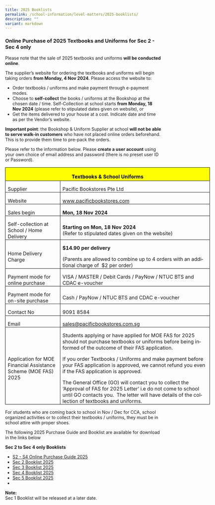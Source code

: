 ```yaml
---
title: 2025 Booklists
permalink: /school-information/level-matters/2025-booklists/
description: ""
variant: markdown
---
```

### Online Purchase of 2025 Textbooks and Uniforms for Sec 2 - Sec 4 only

Please note that the sale of 2025 textbooks and uniforms **will be conducted online**. 

The supplier’s website for ordering the textbooks and uniforms will begin taking orders **from Monday, 4 Nov 2024**. Please access the website to:

* Order textbooks / uniforms and make payment through e-payment modes.
* Choose to **self-collect** the books / uniforms at the Bookshop at the chosen date / time. Self-Collection at school starts **from Monday, 18 Nov 2024** (please refer to stipulated dates given on website), or
* Get the items delivered to your house at a cost.  Indicate date and time as per the Vendor’s website.

**Important point**: the Bookshop &amp; Uniform Supplier at school **will not be able to serve walk-in customers** who have not placed online orders beforehand.  This is to provide them time to pre-pack the orders. 

Please refer to the information below. Please **create a user account** using your own choice of email address and password (there is no preset user ID or Password).

<table style="width:495.9pt;border-collapse:collapse;border:none;mso-border-alt:solid windowtext .5pt;
 mso-yfti-tbllook:1184;mso-padding-alt:0cm 5.4pt 0cm 5.4pt" width="661" cellpadding="0" cellspacing="0" border="1" class="MsoTableGrid"><tbody><tr style="mso-yfti-irow:0;mso-yfti-firstrow:yes;height:32.25pt"><td style="width:495.9pt;border:solid windowtext 1.0pt;
  mso-border-alt:solid windowtext .5pt;background:yellow;padding:0cm 5.4pt 0cm 5.4pt;
  height:32.25pt" colspan="2" width="661"><p style="margin-bottom:0cm;text-align:center;
  line-height:normal" align="center" class="MsoNormal"><b><span style="font-size:12.0pt;mso-bidi-font-family:
  Calibri;mso-bidi-theme-font:minor-latin;color:black;mso-color-alt:windowtext" lang="EN-US">Textbooks &amp; School Uniforms</span></b><b><span style="font-size:12.0pt;
  mso-bidi-font-family:Calibri;mso-bidi-theme-font:minor-latin" lang="EN-US"></span></b></p></td></tr><tr style="mso-yfti-irow:1;height:1.0cm"><td style="width:127.35pt;border:solid windowtext 1.0pt;border-top:
  none;mso-border-top-alt:solid windowtext .5pt;mso-border-alt:solid windowtext .5pt;
  padding:0cm 5.4pt 0cm 5.4pt;height:1.0cm" width="170"><p style="margin-bottom:0cm;line-height:normal" class="MsoNormal"><span style="font-size:12.0pt;mso-bidi-font-family:Calibri;mso-bidi-theme-font:
  minor-latin" lang="EN-US">Supplier</span></p></td><td style="width:13.0cm;border-top:none;border-left:none;
  border-bottom:solid windowtext 1.0pt;border-right:solid windowtext 1.0pt;
  mso-border-top-alt:solid windowtext .5pt;mso-border-left-alt:solid windowtext .5pt;
  mso-border-alt:solid windowtext .5pt;padding:0cm 5.4pt 0cm 5.4pt;height:1.0cm" width="491"><p style="margin-bottom:0cm;text-align:justify;text-justify:
  inter-ideograph;line-height:normal" class="MsoNormal"><span style="font-size:12.0pt;
  mso-bidi-font-family:Calibri;mso-bidi-theme-font:minor-latin" lang="EN-US">Pacific Bookstores Pte Ltd</span></p></td></tr><tr style="mso-yfti-irow:2;height:1.0cm"><td style="width:127.35pt;border:solid windowtext 1.0pt;border-top:
  none;mso-border-top-alt:solid windowtext .5pt;mso-border-alt:solid windowtext .5pt;
  padding:0cm 5.4pt 0cm 5.4pt;height:1.0cm" width="170"><p style="margin-bottom:0cm;line-height:normal" class="MsoNormal"><span style="font-size:12.0pt;mso-bidi-font-family:Calibri;mso-bidi-theme-font:
  minor-latin" lang="EN-US">Website</span></p></td><td style="width:13.0cm;border-top:none;border-left:none;
  border-bottom:solid windowtext 1.0pt;border-right:solid windowtext 1.0pt;
  mso-border-top-alt:solid windowtext .5pt;mso-border-left-alt:solid windowtext .5pt;
  mso-border-alt:solid windowtext .5pt;padding:0cm 5.4pt 0cm 5.4pt;height:1.0cm" width="491"><p style="margin-bottom:0cm;line-height:normal" class="MsoNormal"><span style="font-size:12.0pt;mso-bidi-font-family:Calibri;mso-bidi-theme-font:
  minor-latin" lang="EN-US"><a href="http://www.pacificbookstores.com">www.pacificbookstores.com</a></span></p></td></tr><tr style="mso-yfti-irow:3;height:1.0cm"><td style="width:127.35pt;border:solid windowtext 1.0pt;border-top:
  none;mso-border-top-alt:solid windowtext .5pt;mso-border-alt:solid windowtext .5pt;
  padding:0cm 5.4pt 0cm 5.4pt;height:1.0cm" width="170"><p style="margin-bottom:0cm;line-height:normal" class="MsoNormal"><span style="font-size:12.0pt;mso-bidi-font-family:Calibri;mso-bidi-theme-font:
  minor-latin" lang="EN-US">Sales begin</span></p></td><td style="width:13.0cm;border-top:none;border-left:none;
  border-bottom:solid windowtext 1.0pt;border-right:solid windowtext 1.0pt;
  mso-border-top-alt:solid windowtext .5pt;mso-border-left-alt:solid windowtext .5pt;
  mso-border-alt:solid windowtext .5pt;padding:0cm 5.4pt 0cm 5.4pt;height:1.0cm" width="491"><p style="margin-bottom:0cm;line-height:normal" class="MsoNormal"><b><span style="font-size:12.0pt;mso-bidi-font-family:Calibri;mso-bidi-theme-font:
  minor-latin" lang="EN-US">Mon, 18 Nov 2024</span></b></p></td></tr><tr style="mso-yfti-irow:4;height:1.0cm"><td style="width:127.35pt;border:solid windowtext 1.0pt;border-top:
  none;mso-border-top-alt:solid windowtext .5pt;mso-border-alt:solid windowtext .5pt;
  padding:0cm 5.4pt 0cm 5.4pt;height:1.0cm" width="170"><p style="margin-bottom:0cm;line-height:normal" class="MsoNormal"><span style="font-size:12.0pt;mso-bidi-font-family:Calibri;mso-bidi-theme-font:
  minor-latin" lang="EN-US">Self-collection at School / Home Delivery</span></p></td><td style="width:13.0cm;border-top:none;border-left:none;
  border-bottom:solid windowtext 1.0pt;border-right:solid windowtext 1.0pt;
  mso-border-top-alt:solid windowtext .5pt;mso-border-left-alt:solid windowtext .5pt;
  mso-border-alt:solid windowtext .5pt;padding:0cm 5.4pt 0cm 5.4pt;height:1.0cm" width="491"><p style="margin-bottom:0cm;line-height:normal" class="MsoNormal"><b><span style="font-size:12.0pt;mso-bidi-font-family:Calibri;mso-bidi-theme-font:
  minor-latin" lang="EN-US">Starting on Mon, 18 Nov 2024</span></b><span style="font-size:12.0pt;mso-bidi-font-family:Calibri;mso-bidi-theme-font:
  minor-latin" lang="EN-US"><br>(Refer to stipulated dates given on the website)</span></p></td></tr><tr style="mso-yfti-irow:5;height:1.0cm"><td style="width:127.35pt;border:solid windowtext 1.0pt;border-top:
  none;mso-border-top-alt:solid windowtext .5pt;mso-border-alt:solid windowtext .5pt;
  padding:0cm 5.4pt 0cm 5.4pt;height:1.0cm" width="170"><p style="margin-bottom:0cm;line-height:normal" class="MsoNormal"><span style="font-size:12.0pt;mso-bidi-font-family:Calibri;mso-bidi-theme-font:
  minor-latin" lang="EN-US">Home Delivery Charge</span></p></td><td style="width:13.0cm;border-top:none;border-left:none;
  border-bottom:solid windowtext 1.0pt;border-right:solid windowtext 1.0pt;
  mso-border-top-alt:solid windowtext .5pt;mso-border-left-alt:solid windowtext .5pt;
  mso-border-alt:solid windowtext .5pt;padding:0cm 5.4pt 0cm 5.4pt;height:1.0cm" width="491"><p style="margin-bottom:0cm;line-height:normal" class="MsoNormal"><b><span style="font-size:12.0pt;mso-bidi-font-family:Calibri;mso-bidi-theme-font:
  minor-latin" lang="EN-US">$14.90 per delivery</span></b></p><p style="margin-bottom:0cm;line-height:normal" class="MsoNormal"><span style="font-size:12.0pt;mso-bidi-font-family:Calibri;mso-bidi-theme-font:
  minor-latin" lang="EN-US">(Parents are allowed to combine up to 4 orders with an additional charge of<span style="mso-spacerun:yes">&nbsp; </span>$2 per order)</span></p></td></tr><tr style="mso-yfti-irow:6;height:1.0cm"><td style="width:127.35pt;border:solid windowtext 1.0pt;border-top:
  none;mso-border-top-alt:solid windowtext .5pt;mso-border-alt:solid windowtext .5pt;
  padding:0cm 5.4pt 0cm 5.4pt;height:1.0cm" width="170"><p style="margin-bottom:0cm;line-height:normal" class="MsoNormal"><span style="font-size:12.0pt;mso-bidi-font-family:Calibri;mso-bidi-theme-font:
  minor-latin" lang="EN-US">Payment mode for online purchase</span></p></td><td style="width:13.0cm;border-top:none;border-left:none;
  border-bottom:solid windowtext 1.0pt;border-right:solid windowtext 1.0pt;
  mso-border-top-alt:solid windowtext .5pt;mso-border-left-alt:solid windowtext .5pt;
  mso-border-alt:solid windowtext .5pt;padding:0cm 5.4pt 0cm 5.4pt;height:1.0cm" width="491"><p style="margin-bottom:0cm;line-height:normal" class="MsoNormal"><span style="font-size:12.0pt;mso-bidi-font-family:Calibri;mso-bidi-theme-font:
  minor-latin" lang="EN-US">VISA / MASTER / Debit Cards / PayNow / NTUC BTS and CDAC e-voucher</span></p></td></tr><tr style="mso-yfti-irow:7;height:1.0cm"><td style="width:127.35pt;border:solid windowtext 1.0pt;border-top:
  none;mso-border-top-alt:solid windowtext .5pt;mso-border-alt:solid windowtext .5pt;
  padding:0cm 5.4pt 0cm 5.4pt;height:1.0cm" width="170"><p style="margin-bottom:0cm;line-height:normal" class="MsoNormal"><span style="font-size:12.0pt;mso-bidi-font-family:Calibri;mso-bidi-theme-font:
  minor-latin" lang="EN-US">Payment mode for on-site purchase</span></p></td><td style="width:13.0cm;border-top:none;border-left:none;
  border-bottom:solid windowtext 1.0pt;border-right:solid windowtext 1.0pt;
  mso-border-top-alt:solid windowtext .5pt;mso-border-left-alt:solid windowtext .5pt;
  mso-border-alt:solid windowtext .5pt;padding:0cm 5.4pt 0cm 5.4pt;height:1.0cm" width="491"><p style="margin-bottom:0cm;line-height:normal" class="MsoNormal"><span style="font-size:12.0pt;mso-bidi-font-family:Calibri;mso-bidi-theme-font:
  minor-latin" lang="EN-US">Cash / PayNow / NTUC BTS and CDAC e-voucher</span></p></td></tr><tr style="mso-yfti-irow:8;height:1.0cm"><td style="width:127.35pt;border:solid windowtext 1.0pt;border-top:
  none;mso-border-top-alt:solid windowtext .5pt;mso-border-alt:solid windowtext .5pt;
  padding:0cm 5.4pt 0cm 5.4pt;height:1.0cm" width="170"><p style="margin-bottom:0cm;line-height:normal" class="MsoNormal"><span style="font-size:12.0pt;mso-bidi-font-family:Calibri;mso-bidi-theme-font:
  minor-latin" lang="EN-US">Contact No</span></p></td><td style="width:13.0cm;border-top:none;border-left:none;
  border-bottom:solid windowtext 1.0pt;border-right:solid windowtext 1.0pt;
  mso-border-top-alt:solid windowtext .5pt;mso-border-left-alt:solid windowtext .5pt;
  mso-border-alt:solid windowtext .5pt;padding:0cm 5.4pt 0cm 5.4pt;height:1.0cm" width="491"><p style="margin-bottom:0cm;line-height:normal" class="MsoNormal"><span style="font-size:12.0pt;mso-bidi-font-family:Calibri;mso-bidi-theme-font:
  minor-latin" lang="EN-US">9091 8584</span></p></td></tr><tr style="mso-yfti-irow:9;height:1.0cm"><td style="width:127.35pt;border:solid windowtext 1.0pt;border-top:
  none;mso-border-top-alt:solid windowtext .5pt;mso-border-alt:solid windowtext .5pt;
  padding:0cm 5.4pt 0cm 5.4pt;height:1.0cm" width="170"><p style="margin-bottom:0cm;line-height:normal" class="MsoNormal"><span style="font-size:12.0pt;mso-bidi-font-family:Calibri;mso-bidi-theme-font:
  minor-latin" lang="EN-US">Email</span></p></td><td style="width:13.0cm;border-top:none;border-left:none;
  border-bottom:solid windowtext 1.0pt;border-right:solid windowtext 1.0pt;
  mso-border-top-alt:solid windowtext .5pt;mso-border-left-alt:solid windowtext .5pt;
  mso-border-alt:solid windowtext .5pt;padding:0cm 5.4pt 0cm 5.4pt;height:1.0cm" width="491"><p style="margin-bottom:0cm;line-height:normal" class="MsoNormal"><span style="font-size:12.0pt;mso-bidi-font-family:Calibri;mso-bidi-theme-font:
  minor-latin" lang="EN-US"><a href="mailto:sales@pacificbookstores.com.sg">sales@pacificbookstores.com.sg</a></span></p></td></tr><tr style="mso-yfti-irow:10;mso-yfti-lastrow:yes;height:160.85pt"><td style="width:127.35pt;border:solid windowtext 1.0pt;border-top:
  none;mso-border-top-alt:solid windowtext .5pt;mso-border-alt:solid windowtext .5pt;
  padding:0cm 5.4pt 0cm 5.4pt;height:160.85pt" width="170"><p style="margin-bottom:0cm;line-height:normal" class="MsoNormal"><span style="font-size:12.0pt;mso-bidi-font-family:Calibri;mso-bidi-theme-font:
  minor-latin" lang="EN-US">Application for MOE Financial Assistance Scheme (MOE FAS) 2025</span></p></td><td style="width:13.0cm;border-top:none;border-left:none;
  border-bottom:solid windowtext 1.0pt;border-right:solid windowtext 1.0pt;
  mso-border-top-alt:solid windowtext .5pt;mso-border-left-alt:solid windowtext .5pt;
  mso-border-alt:solid windowtext .5pt;padding:0cm 5.4pt 0cm 5.4pt;height:160.85pt" width="491"><p style="margin-bottom:0cm;line-height:normal" class="MsoNormal"><span style="font-size:12.0pt;mso-bidi-font-family:Calibri;mso-bidi-theme-font:
  minor-latin" lang="EN-US">Students applying or have applied for MOE FAS for 2025 should not purchase textbooks or uniforms before being informed of the outcome of their FAS application.</span></p><p style="margin-bottom:0cm;line-height:normal" class="MsoNormal"><span style="font-size:12.0pt;mso-bidi-font-family:Calibri;mso-bidi-theme-font:
  minor-latin" lang="EN-US">If you order Textbooks / Uniforms and make payment before your FAS application is approved, we cannot refund you even if the FAS application is approved.</span></p><p style="margin-bottom:0cm;line-height:normal" class="MsoNormal"><span style="font-size:12.0pt;mso-bidi-font-family:Calibri;mso-bidi-theme-font:
  minor-latin" lang="EN-US">The General Office (GO) will contact you to collect the ‘Approval of FAS for 2025 Letter’ i.e do not come to school until GO contacts you.<span style="mso-spacerun:yes">&nbsp; </span>The letter will have details of the collection of textbooks and uniforms.</span></p></td></tr></tbody></table>        


For students who are coming back to school in Nov / Dec for CCA, school organized activities or to collect their textbooks / uniforms, they must be in school attire with proper shoes.

The following 2025 Purchase Guide and Booklist are available for download in the links below

**Sec 2 to Sec 4 only Booklists**
* [S2 - S4 Online Purchase Guide 2025](/files/Book%20Lists/2025/Online_Purchase_Guide.pdf)
* [Sec 2 Booklist 2025](/files/Book%20Lists/2025/S2_Booklist_2025.pdf)
* [Sec 3 Booklist 2025](/files/Book%20Lists/2025/S3_Booklist_2025.pdf)
* [Sec 4 Booklist 2025](/files/Book%20Lists/2025/S4_Booklist_2025.pdf)
* [Sec 5 Booklist 2025](/files/Book%20Lists/2025/S5_Booklist_2025.pdf)
* 
**Note:**
<br>Sec 1 Booklist will be released at a later date.